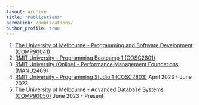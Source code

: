 ```yaml
---
layout: archive
title: "Publications"
permalink: /publications/
author_profile: true
---
```


1. [The University of Melbourne - Programming and Software Development (COMP90041)](https://handbook.unimelb.edu.au/2020/subjects/comp90041)
1. [RMIT University - Programming Bootcamp 1 (COSC2801)](http://www1.rmit.edu.au/courses/054079)
1. [RMIT University (Online) - Performance Management Foundations (MANU2469)](http://www1.rmit.edu.au/browse/;CURPOS=1?STYPE=ENTIRE&CLOCATION=Study+at+RMIT%2F&QRY=%2Btype%3Dflexible+%2Bsubtype%3Dheparta+%2Bkeywords%3D%28MANU2469%29+&course=MANU2469&title=&Search=Search)
1. [RMIT University - Programming Studio 1 (COSC2803)](http://www1.rmit.edu.au/courses/054081)
April 2023 - June 2023
1. [The University of Melbourne - Advanced Database Systems (COMP90050)](https://handbook.unimelb.edu.au/2023/subjects/comp90050)
June 2023 - Present